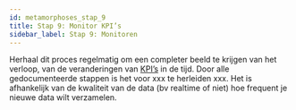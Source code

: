 ```yaml
---
id: metamorphoses_stap_9
title: Stap 9: Monitor KPI’s
sidebar_label: Stap 9: Monitoren
---
```


Herhaal dit proces regelmatig om een completer beeld te krijgen van het verloop, van de veranderingen van [KPI’s](../Kookboek/kookboek_KPI.md) in de tijd. 
Door alle gedocumenteerde stappen is het voor xxx te herleiden xxx.
Het is afhankelijk van de kwaliteit van de data (bv realtime of niet) hoe frequent je nieuwe data wilt verzamelen.